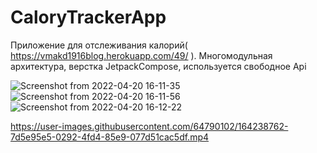 # CaloryTrackerApp
Приложение для отслеживания калорий( https://vmakd1916blog.herokuapp.com/49/ ). 
Многомодульная архитектура, верстка JetpackCompose, используется свободное Api 


![Screenshot from 2022-04-20 16-11-35](https://user-images.githubusercontent.com/64790102/164238630-f75417a1-dfc2-4eeb-9df6-11f33775eb56.png)
![Screenshot from 2022-04-20 16-11-56](https://user-images.githubusercontent.com/64790102/164238687-35506d4c-6a85-4d31-a6ec-b37024952a97.png)
![Screenshot from 2022-04-20 16-12-22](https://user-images.githubusercontent.com/64790102/164238697-4c8babfb-3342-44c1-9498-6db0afd754dd.png)


https://user-images.githubusercontent.com/64790102/164238762-7d5e95e5-0292-4fd4-85e9-077d51cac5df.mp4

